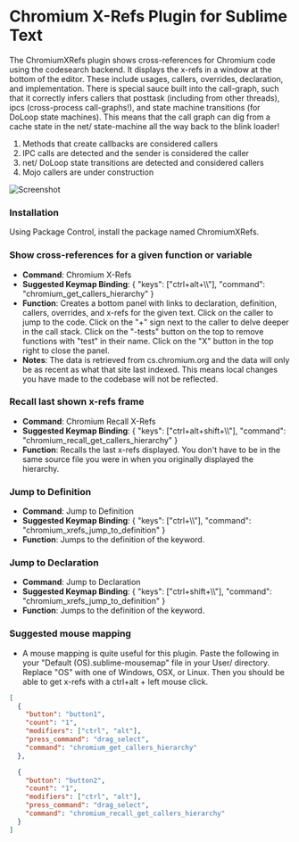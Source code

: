 # Chromium X-Refs Plugin for Sublime Text


The ChromiumXRefs plugin shows cross-references for Chromium code using the codesearch backend. It displays the x-refs in a window at the bottom of the editor. These include usages, callers, overrides, declaration, and implementation. There is special sauce built into the call-graph, such that it correctly infers callers that posttask (including from other threads), ipcs (cross-process call-graphs!), and state machine transitions (for DoLoop state machines). This means that the call graph can dig from a cache state in the net/ state-machine all the way back to the blink loader!

 1. Methods that create callbacks are considered callers
 1. IPC calls are detected and the sender is considered the caller
 1. net/ DoLoop state transitions are detected and considered callers
 1. Mojo callers are under construction

![Screenshot](/media/chromium_x_refs.gif)

### Installation
Using Package Control, install the package named ChromiumXRefs.

### Show cross-references for a given function or variable
- **Command**: Chromium X-Refs
- **Suggested Keymap Binding**: { "keys": ["ctrl+alt+\\\\"], "command": "chromium_get_callers_hierarchy" }
- **Function**: Creates a bottom panel with links to declaration,
  definition, callers, overrides, and x-refs for the given text. Click on the caller to
  jump to the code. Click on the "+" sign next to the caller to delve deeper
  in the call stack. Click on the "-tests" button on the top to remove
  functions with "test" in their name. Click on the "X" button in the top
  right to close the panel.
- **Notes**: The data is retrieved from cs.chromium.org and the data will
  only be as recent as what that site last indexed. This means local changes
  you have made to the codebase will not be reflected.

### Recall last shown x-refs frame
- **Command**: Chromium Recall X-Refs
- **Suggested Keymap Binding**: { "keys": ["ctrl+alt+shift+\\\\"], "command": "chromium_recall_get_callers_hierarchy" }
- **Function**: Recalls the last x-refs displayed. You don't have to be in the same source file you were
  in when you originally displayed the hierarchy. 
  
### Jump to Definition
- **Command**: Jump to Definition
- **Suggested Keymap Binding**: { "keys": ["ctrl+\\\\"], "command": "chromium_xrefs_jump_to_definition" }
- **Function**: Jumps to the definition of the keyword.

### Jump to Declaration
- **Command**: Jump to Declaration
- **Suggested Keymap Binding**: { "keys": ["ctrl+shift+\\\\"], "command": "chromium_xrefs_jump_to_definition" }
- **Function**: Jumps to the definition of the keyword.

### Suggested mouse mapping
- A mouse mapping is quite useful for this plugin. Paste the following in your
  "Default (OS).sublime-mousemap" file in your User/ directory. Replace "OS"
  with one of Windows, OSX, or Linux. Then you should be able to get x-refs
  with a ctrl+alt + left mouse click.
```json
[
  {
    "button": "button1",
    "count": "1",
    "modifiers": ["ctrl", "alt"],
    "press_command": "drag_select",
    "command": "chromium_get_callers_hierarchy"
  },

  {
    "button": "button2",
    "count": "1",
    "modifiers": ["ctrl", "alt"],
    "press_command": "drag_select",
    "command": "chromium_recall_get_callers_hierarchy"
  }
]
```

